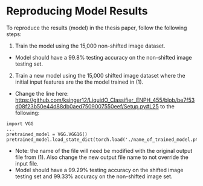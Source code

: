 # Reproducing Model Results
To reproduce the results (model) in the thesis paper, follow the following steps:

1. Train the model using the 15,000 non-shifted image dataset.
- Model should have a 99.8% testing accuracy on the non-shifted image testing set.

2. Train a new model using the 15,000 shifted image dataset where the initial input features are the the model trained in (1).
- Change the line here: https://github.com/ksinger12/LiquidO_Classifier_ENPH_455/blob/be7f53d08f23b50e44d88db0aed7509007550eef/Setup.py#L25
to the following:
```
import VGG
...
pretrained_model = VGG.VGG16()
pretrained_model.load_state_dict(torch.load('./name_of_trained_model.pt'))
```
- Note: the name of the file will need be modified with the original output file from (1). Also change the new output file name to not override the input file.
- Model should have a 99.29% testing accuracy on the shifted image testing set and 99.33% accuracy on the non-shifted image set.
